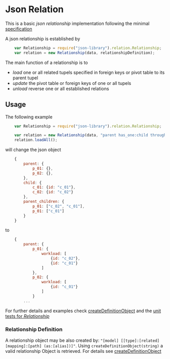 # Json Relation

This is a basic *json relationship* implementation following the minimal [specification](./specification)

A json relationship is established by

```js
	var Relationship = require("json-library").relation.Relationship;
	var relation = new Relationship(data, relationshipDefinition);
```

The main function of a relationship is to

- *load* one or all related tupels specified in foreign keys or pivot table to its parent tupel
- *update* the pivot table or foreign keys of one or all tupels
- *unload* reverse one or all established relations


## Usage

The following example

```js
	var Relationship = require("json-library").relation.Relationship;

	var relation = new Relationship(data, "parent has_one:child through:parent_children as:workload");
	relation.loadAll();
```

will change the json object

```js
	{
		parent: {
			p_01: {},
			p_02: {},
		},
		child: {
			c_01: {id: "c_01"},
			c_02: {id: "c_02"}
		},
		parent_children: {
			p_01: ["c_02", "c_01"],
			p_01: ["c_01"]
		}
	}
```

to

```js
	{
		parent: {
			p_01: {
				workload: [
					{id: "c_02"},
					{id: "c_01"}
				]
			},
			p_02: {
				workload: [
					{id: "c_01"}
				]
			}
		...
```

For further details and examples check [createDefinitionObject](./createDefinitionObject.js) and the [unit tests
for *Relationship*]("../../test/unit/relation/Relationship.test.js")


### Relationship Definition

A relationship object may be also created by: `"[model] [[type]:[related] [mapping]:[path] (as:[alias])]"`. Using
`createDefinitionObject(string)` a valid relationship Object is retrieved. For details see
[createDefinitionObject]("./createDefinitionObject.js")


